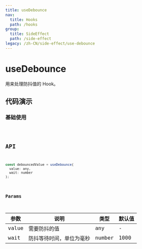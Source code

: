 ```yaml
---
title: useDebounce
nav:
  title: Hooks
  path: /hooks
group:
  title: SideEffect
  path: /side-effect
legacy: /zh-CN/side-effect/use-debounce
---
```


# useDebounce

用来处理防抖值的 Hook。

## 代码演示

### 基础使用

<code src="./demo/demo1.tsx" />

## API

```javascript
const debouncedValue = useDebounce(
  value: any,
  wait: number
);
```

### Params

| 参数  | 说明                     | 类型   | 默认值 |
|-------|--------------------------|--------|--------|
| value | 需要防抖的值         | any    | -      |
| wait  | 防抖等待时间，单位为毫秒 | number | 1000   |
